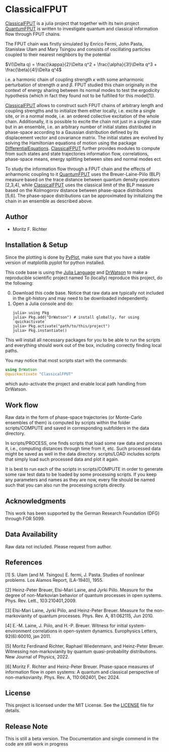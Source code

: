 # ClassicalFPUT

[ClassicalFPUT](https://github.com/MF-Richter/ClassicalFPUT) is a julia project that together with its twin project [QuantumFPUT](https://github.com/MF-Richter/QuantumFPUT) is written to investigate quantum and classical information flow through FPUT chains.

The FPUT chain was firstly simulated by Enrico Fermi, John Pasta, Stanislaw Ulam and Mary Tsingou and consists of oscillating particles coupled to their nearest neighbors by the potential

$V(\Delta q) = \frac{\kappa}{2}\Delta q^2 + \frac{\alpha}{3!}\Delta q^3 + \frac{\beta}{4!}\Delta q^4$

i.e. a harmonic chain of coupling strength $\kappa$ with some anharmonic perturbation of strength $\alpha$ and $\beta$. FPUT studied this chain originally in the context of energy sharing between its normal modes to test the ergodicity hypothesis (which in fact they found not to be fulfilled for this model[1]).

[ClassicalFPUT](https://github.com/MF-Richter/ClassicalFPUT) allows to construct such FPUT chains of arbitrary length and coupling strengths and to initialize them either locally, i.e. excite a single site, or in a normal mode, i.e. an ordered collective excitation of the whole chain. Additionally, it is possible to excite the chain not just in a single state but in an ensemble, i.e. an arbitrary number of initial states distributed in phase-space according to a Gaussian distribution defined by its displacement vector and covariance matrix. The initial states are evolved by solving the Hamiltonian equations of motion using the package [DifferentialEquations](https://github.com/SciML/DifferentialEquations.jl). [ClassicalFPUT](https://github.com/MF-Richter/ClassicalFPUT) further provides modules to compute from such states and state trajectories information flow, correlations, phase-space means, energy splitting between sites and normal modes ect.

To study the information flow through a FPUT chain and the effects of anharmonic coupling to it [QuantumFPUT](https://github.com/MF-Richter/QuantumFPUT) uses the Breuer-Laine-Piilo (BLP) measure based on the trace distance between quantum density operators [2,3,4], while [ClassicalFPUT](https://github.com/MF-Richter/ClassicalFPUT) uses the classical limit of the BLP measure based on the Kolmogorov distance between phase-space distributions [5,6]. The phase-space distributions can be approximated by initializing the chain in an ensemble as described above.



## Author
- Moritz F. Richter


## Installation & Setup
Since the plotting is done by [PyPlot](https://github.com/JuliaPy/PyPlot.jl), make sure that you have a stable version of matplotlib.pyplot for python installed.

This code base is using the [Julia Language](https://julialang.org/) and [DrWatson](https://juliadynamics.github.io/DrWatson.jl/stable/) to make a reproducible scientific project named
To (locally) reproduce this project, do the following:

0. Download this code base. Notice that raw data are typically not included in the
   git-history and may need to be downloaded independently.
1. Open a Julia console and do:
   ```
   julia> using Pkg
   julia> Pkg.add("DrWatson") # install globally, for using `quickactivate`
   julia> Pkg.activate("path/to/this/project")
   julia> Pkg.instantiate()
   ```

This will install all necessary packages for you to be able to run the scripts and
everything should work out of the box, including correctly finding local paths.

You may notice that most scripts start with the commands:
```julia
using DrWatson
@quickactivate "ClassicalFPUT"
```
which auto-activate the project and enable local path handling from DrWatson.


## Work flow
Raw data in the form of phase-space trajectories (or Monte-Carlo ensembles of them) is computed
by scripts within the folder scripts/COMPUTE and saved in corresponding subfolders in the
data directory.

In scripts/PROCESS, one finds scripts that load some raw data and process it, i.e., computing distances through time from it, etc. Such processed data might be saved as well in the data
directory. scripts/LOAD includes scripts that simply load such processed data and plot it again.

It is best to run each of the scripts in scripts/COMPUTE in order to generate some raw test data to
be loaded by some processing scripts. If you keep any parameters and names as they are now,
every file should be named such that you can also run the processing scripts directly.


## Acknowledgments
This work has been supported by the German Research Foundation (DFG) through FOR 5099.


## Data Availability
Raw data not included. Please request from author.


## References
[1] S. Ulam (and M. Tsingou) E. fermi, J. Pasta. Studies of nonlinear problems. Los Alamos Report, (LA-1940), 1955.

[2] Heinz-Peter Breuer, Elsi-Mari Laine, and Jyrki Piilo. Measure for the degree of non-Markovian behavior of quantum processes in open systems. Phys. Rev. Lett., 103:210401,2009.

[3] Elsi-Mari Laine, Jyrki Piilo, and Heinz-Peter Breuer. Measure for the non-markovianity of quantum processes. Phys. Rev. A, 81:062115, Jun 2010.

[4] E.-M. Laine, J. Piilo, and H.-P. Breuer. Witness for initial system-environment correlations in open-system dynamics. Europhysics Letters, 92(6):60010, jan 2011.

[5] Moritz Ferdinand Richter, Raphael Wiedenmann, and Heinz-Peter Breuer. Witnessing non-markovianity by quantum quasi-probability distributions. New Journal of Physics, 2022.

[6] Moritz F. Richter and Heinz-Peter Breuer. Phase-space measures of information flow in open systems: A quantum and classical perspective of non-markovianity. Phys. Rev. A, 110:062401, Dec 2024.


## License
This project is licensed under the MIT License. See the [LICENSE](LICENSE) file for details.


## Release Note
This is still a beta version. The Documentation and single commend in the code are still work in progress